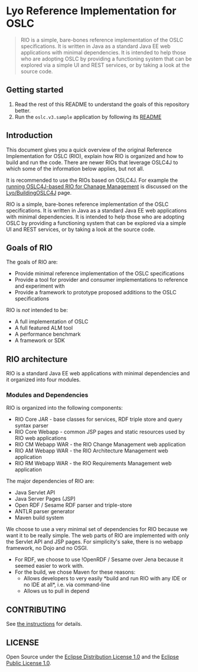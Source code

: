 # Lyo Reference Implementation for OSLC

> RIO is a simple, bare-bones reference implementation of the OSLC specifications. It is written in Java as a standard Java EE web applications with minimal dependencies. It is intended to help those who are adopting OSLC by providing a functioning system that can be explored via a simple UI and REST services, or by taking a look at the source code.

## Getting started

1. Read the rest of this README to understand the goals of this repository better.
2. Run the `oslc.v3.sample` application by following its [README](org.eclipse.lyo.oslc.v3.sample/README.md)

## Introduction

This document gives you a quick overview of the original Reference Implementation for OSLC (RIO), explain how RIO is organized and how to build and run the code. There are newer RIOs that leverage OSLC4J to which some of the information below applies, but not all.

It is recommended to use the RIOs based on OSLC4J. For example the [running OSLC4J-based RIO for Chanage Management] is discussed on the [Lyo/BuildingOSLC4J] page.

RIO is a simple, bare-bones reference implementation of the OSLC specifications. It is written in Java as a standard Java EE web applications with minimal dependencies. It is intended to help those who are adopting OSLC by providing a functioning system that can be explored via a simple UI and REST services, or by taking a look at the source code.

## Goals of RIO

The goals of RIO are:

-   Provide minimal reference implementation of the OSLC specifications
-   Provide a tool for provider and consumer implementations to reference and experiment with
-   Provide a framework to prototype proposed additions to the OSLC specifications

RIO is *not* intended to be:

-   A full implementation of OSLC
-   A full featured ALM tool
-   A performance benchmark
-   A framework or SDK

## RIO architecture

RIO is a standard Java EE web applications with minimal dependencies and it organized into four modules.

### Modules and Dependencies

RIO is organized into the following components:

-   RIO Core JAR - base classes for services, RDF triple store and query syntax parser
-   RIO Core Webapp - common JSP pages and static resources used by RIO web applications
-   RIO CM Webapp WAR - the RIO Change Management web application
-   RIO AM Webapp WAR - the RIO Architecture Management web application
-   RIO RM Webapp WAR - the RIO Requirements Management web application

The major dependencies of RIO are:

-   Java Servlet API
-   Java Server Pages (JSP)
-   Open RDF / Sesame RDF parser and triple-store
-   ANTLR parser generator
-   Maven build system

We choose to use a very minimal set of dependencies for RIO because we want it to be really simple. The web parts of RIO are implemented with only the Servlet API and JSP pages. For simplicity's sake, there is no webapp framework, no Dojo and no OSGI.

- For RDF, we choose to use !OpenRDF / Sesame over Jena because it seemed easier to work with.
- For the build, we chose Maven for these reasons:
    - Allows developers to very easily \*build and run RIO with any IDE or no IDE at all\*, i.e. via command-line
    - Allows us to pull in depend

## CONTRIBUTING

See [the instructions](CONTRIBUTING.md) for details.

## LICENSE

Open Source under the [Eclipse Distribution License 1.0] and the [Eclipse Public License 1.0].

[running OSLC4J-based RIO for Chanage Management]: http://wiki.eclipse.org/Lyo/BuildingOSLC4J#Run_the_Change_Management_sample_provider
[Lyo/BuildingOSLC4J]: Lyo/BuildingOSLC4J "wikilink"
[Eclipse Distribution License 1.0]: http://www.eclipse.org/org/documents/edl-v10.php
[Eclipse Public License 1.0]: http://www.eclipse.org/legal/epl-v10.html
